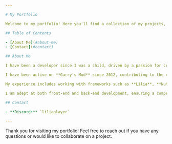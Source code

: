 ```yaml
---

# My Portfolio

Welcome to my portfolio! Here you'll find a collection of my projects, skills, and experiences. Feel free to explore and reach out if you have any questions or opportunities.

## Table of Contents

- [About Me](#about-me)
- [Contact](#contact)

## About Me

I have been a developer since I was a child, driven by a passion for creating and innovating.

I have been active on **Garry's Mod** since 2012, contributing to the community with my skills and expertise.

My experience includes working with frameworks such as **Lilia**, **Nutscript**, **DarkRP**, and **Helix**.

I am adept at both front-end and back-end development, ensuring a comprehensive approach to building robust and dynamic applications.

## Contact

- **Discord:** `liliaplayer`

---
```


Thank you for visiting my portfolio! Feel free to reach out if you have any questions or would like to collaborate on a project.
